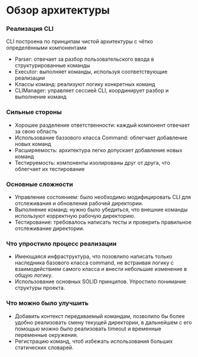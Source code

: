 # Обзор архитектуры

### Реализация CLI

CLI построена по принципам чистой архитектуры с чётко определёнными компонентами

- Parser: отвечает за разбор пользовательского ввода в структурированные команды
- Executor: выполняет команды, используя соответствующие реализации
- Классы команд: реализуют логику конкретных команд
- CLIManager: управляет сессией CLI, координирует разбор и выполнение команд

### Сильные стороны

- Хорошее разделение ответственности: каждый компонент отвечает за свою область
- Использование баззового класса Command: облегчает добавление новых команд
- Расширяемость: архитектура легко допускает добавление новых команд
- Тестируемость: компоненты изолированы друг от друга, что облегчает их тестирование

### Основные сложности

- Управление состоянием: было необходимо модифицировать CLI для отслеживания и обновления рабочей директории.
- Выполнение команд: нужно было убедиться, что внешние команды используют корректную рабочую директорию.
- Тестирование: требовалось написать тесты и проверить правильное отслеживание директории.

### Что упростило процесс реализации

- Имеющаяся инфраструктура, что позовлило написать только наследника базового класса command, не встраивая логику с взаимодействием самого класса и внести небольшие изменение в общую логику.
- Использование основных SOLID принципов. Упростило понимание структуры проекта.

### Что можно было улучшить

- Добавить контекст передаваемый командам, позволило бы более удобно реализовать смену текущей директории, в дальнейшем с его помощью можно было реализовать timeout и временные переменные окружения.
- Регистрацию команд, чтоб избежать использования больших статических словарей.
